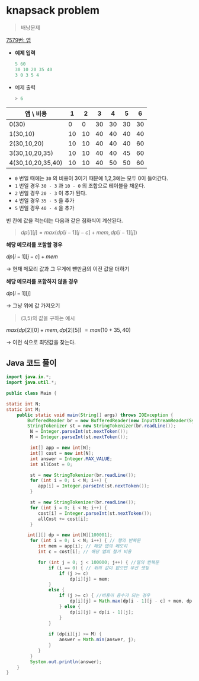 # knapsack problem

> 배낭문제
> 

[7579번: 앱](https://www.acmicpc.net/problem/7579)

- **예제 입력**
    
    ```jsx
    5 60
    30 10 20 35 40
    3 0 3 5 4
    ```
    
- 예제 출력
    
    ```jsx
    > 6
    ```
    

| 앱 \ 비용 | 1 | 2 | 3 | 4 | 5 | 6 |
| --- | --- | --- | --- | --- | --- | --- |
| 0(30) | 0 | 0 | 30 | 30 | 30 | 30 |
| 1(30,10) | 10 | 10 | 40 | 40 | 40 | 40 |
| 2(30,10,20) | 10 | 10 | 40 | 40 | 40 | 60 |
| 3(30,10,20,35) | 10 | 10 | 40 | 40 | 45 | 60 |
| 4(30,10,20,35,40) | 10 | 10 | 40 | 50 | 50 | 60 |
- `0` 번일 때에는 `30` 의 비용이 3이기 때문에  1,2,3에는 모두 0이 들어간다.
- `1` 번일 경우 `30 - 3` 과 `10 - 0` 의 조합으로 테이블을 채운다.
- `2` 번일 경우 `20 - 3` 이 추가 된다.
- `4` 번일 경우 `35 - 5` 을 추가
- `5` 번일 경우 `40 - 4` 을 추가

빈 칸에 값을 적는데는 다음과 같은 점화식이 계산된다.

> $dp[i][j]=max(dp[i-1][j-c]+mem, dp[i-1][j])$
> 

**해당 메모리를 포함할 경우**

$dp[i-1][j-c]+mem$

→ 현재 메모리 값과 그 무게에 뺸만큼의 이전 값을 더하기 

**해당 메모리를 포함하지 않을 경우**

$dp[i-1][j]$

→ 그냥 위에 값 가져오기 

> (3,5)의 값을 구하는 예시
> 

$max(dp[2][0] + mem, dp[2][5])$ $= max(10 + 35, 40)$

→ 이런 식으로 최댓값을 찾는다.

## Java 코드 풀이

```java
import java.io.*;
import java.util.*;

public class Main {

static int N;
static int M;
    public static void main(String[] args) throws IOException {
        BufferedReader br = new BufferedReader(new InputStreamReader(System.in));
        StringTokenizer st = new StringTokenizer(br.readLine());
         N = Integer.parseInt(st.nextToken());
         M = Integer.parseInt(st.nextToken());

         int[] app = new int[N];
         int[] cost = new int[N];
         int answer = Integer.MAX_VALUE;
         int allCost = 0;

         st = new StringTokenizer(br.readLine());
         for (int i = 0; i < N; i++) {
            app[i] = Integer.parseInt(st.nextToken());
         }

         st = new StringTokenizer(br.readLine());
         for (int i = 0; i < N; i++) {
            cost[i] = Integer.parseInt(st.nextToken());
            allCost += cost[i];
         }

        int[][] dp = new int[N][100001];
         for (int i = 0; i < N; i++) { // 행의 반복문 
            int mem = app[i]; // 해당 앱의 메모리 
            int c = cost[i]; // 해당 앱의 철거 비용

            for (int j = 0; j < 100000; j++) { //열의 반복문 
                if (i == 0) { // 위의 값이 없으면 우선 셋팅
                    if (j >= c)
                        dp[i][j] = mem;
                }
                else {
                    if (j >= c) { //비용이 음수가 되는 경우 
                        dp[i][j] = Math.max(dp[i - 1][j - c] + mem, dp[i - 1][j]);
                    } else {
                        dp[i][j] = dp[i - 1][j];
                    }
                }
            
                if (dp[i][j] >= M) {
                    answer = Math.min(answer, j);
                }
            }
         }
         System.out.println(answer);
    }
}
```
